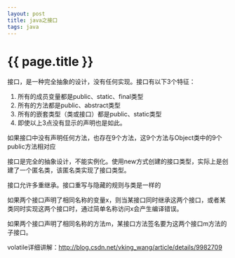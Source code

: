 ```yaml
---
layout: post
title: java之接口
tags: java
---
```


{{ page.title }}
================

接口，是一种完全抽象的设计，没有任何实现。接口有以下3个特征：
1. 所有的成员变量都是public、static、final类型
2. 所有的方法都是public、abstract类型
3. 所有的嵌套类型（类或接口）都是public、static类型
4. 即使以上3点没有显示的声明也是如此。

如果接口中没有声明任何方法，也存在9个方法，这9个方法与Object类中的9个public方法相对应

接口是完全的抽象设计，不能实例化。使用new方式创建的接口类型，实际上是创建了一个匿名类，该匿名类实现了接口类型。

接口允许多重继承。接口重写与隐藏的规则与类是一样的

如果两个接口声明了相同名称的变量x，则当某接口同时继承这两个接口，或者某类同时实现这两个接口时，通过简单名称访问x会产生编译错误。

如果两个接口声明了相同名称的方法m，某接口方法签名要为这两个接口m方法的子接口。




volatile详细讲解：<http://blog.csdn.net/vking_wang/article/details/9982709>
